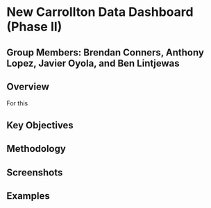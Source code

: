 # New Carrollton Data Dashboard (Phase II)
## Group Members: Brendan Conners, Anthony Lopez, Javier Oyola, and Ben Lintjewas

## Overview
For this 

## Key Objectives

## Methodology

## Screenshots

## Examples
